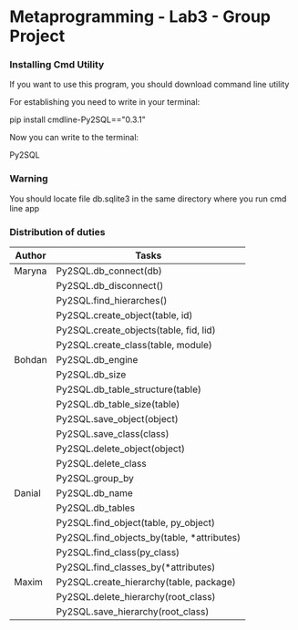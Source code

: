 # Metaprogramming - Lab3 - Group Project 

### Installing Cmd Utility

If you want to use this program, you should download command line utility

For establishing you need to write in your terminal:

pip install cmdline-Py2SQL=="0.3.1"

Now you can write to the terminal:

Py2SQL

### Warning

You should locate file db.sqlite3 in the same directory where you run cmd line app

### Distribution of duties

| Author | Tasks | 
| --------------- | --------------- | 
| Maryna | Py2SQL.db_connect(db)    |
|  | Py2SQL.db_disconnect()   |
|  | Py2SQL.find_hierarches() |
|  | Py2SQL.create_object(table, id)|
|  | Py2SQL.create_objects(table, fid, lid)|
|  | Py2SQL.create_class(table, module)|
| Bohdan | Py2SQL.db_engine |
| | Py2SQL.db_size |
| | Py2SQL.db_table_structure(table) |
| | Py2SQL.db_table_size(table) |
| | Py2SQL.save_object(object)  |
| | Py2SQL.save_class(class)|
| | Py2SQL.delete_object(object)|
| | Py2SQL.delete_class|
| | Py2SQL.group_by|
| Danial | Py2SQL.db_name |
| | Py2SQL.db_tables |
| | Py2SQL.find_object(table, py_object) |
| | Py2SQL.find_objects_by(table, *attributes)|
| | Py2SQL.find_class(py_class)|
| | Py2SQL.find_classes_by(*attributes) |
| Maxim | Py2SQL.create_hierarchy(table, package) |
| | Py2SQL.delete_hierarchy(root_class) |
| | Py2SQL.save_hierarchy(root_class) |
